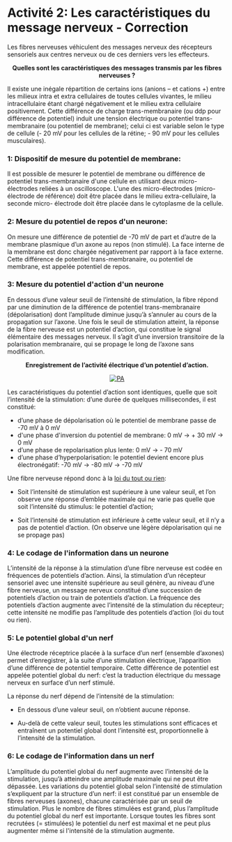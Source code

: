 # Activité 2: Les caractéristiques du message nerveux - Correction

Les fibres nerveuses véhiculent des messages nerveux des récepteurs sensoriels aux centres nerveux ou de ces derniers vers les effecteurs.

<p align=center><strong>Quelles sont les caractéristiques des messages transmis par les fibres nerveuses ?</strong></p>

Il existe une inégale répartition de certains ions (anions – et cations +) entre les milieux intra et extra cellulaires de toutes cellules vivantes, le milieu intracellulaire étant chargé négativement et le milieu extra cellulaire positivement. Cette différence de charge trans-membranaire (ou ddp pour différence de potentiel) induit une tension électrique ou potentiel trans-membranaire (ou potentiel de membrane); celui ci est variable selon le type de cellule (- 20 mV pour les cellules de la rétine; - 90 mV pour les cellules musculaires).

### 1: Dispositif de mesure du potentiel de membrane:

Il est possible de mesurer le potentiel de membrane ou différence de potentiel trans-membranaire d'une cellule en utilisant deux micro-électrodes reliées à un oscilloscope. L'une des micro-électrodes (micro-électrode de référence) doit être placée dans le milieu extra-cellulaire, la seconde micro- électrode doit être placée dans le cytoplasme de la cellule.

### 2: Mesure du potentiel de repos d'un neurone:

On mesure une différence de potentiel de -70 mV de part et d’autre de la membrane plasmique d’un axone au repos (non stimulé). La face interne de la membrane est donc chargée négativement par rapport à la face externe. Cette différence de potentiel trans-membranaire, ou potentiel de membrane, est appelée potentiel de repos.

### 3: Mesure du potentiel d'action d'un neurone

En dessous d’une valeur seuil de l’intensité de stimulation, la fibre répond par une diminution de la différence de potentiel trans-membranaire (dépolarisation) dont l’amplitude diminue jusqu’à s’annuler au cours de la propagation sur l’axone. Une fois le seuil de stimulation atteint, la réponse de la fibre nerveuse est un potentiel d’action, qui constitue le signal élémentaire des messages nerveux. Il s’agit d’une inversion transitoire de la polarisation membranaire, qui se propage le long de l’axone sans modification. 

<p align=center><strong>Enregistrement de l’activité électrique d’un potentiel d’action.</strong></p>
<div align=center><a href="https://oversas.org/ipfs/QmR9pNGsDGkLCBoxwNt1rfoBMy6bsZEZHvimsdG9fZs9h2"><img src="https://oversas.org/ipfs/QmR9pNGsDGkLCBoxwNt1rfoBMy6bsZEZHvimsdG9fZs9h2" title="PA"></a></div>

Les caractéristiques du potentiel d’action sont identiques, quelle que soit l’intensité de la stimulation: d’une durée de quelques millisecondes, il est constitué:

- d’une phase de dépolarisation où le potentiel de membrane passe de -70 mV à 0 mV
- d'une phase d'inversion du potentiel de membrane: 0 mV → + 30 mV → 0 mV
- d’une phase de repolarisation plus lente: 0 mV → - 70 mV
- d’une phase d’hyperpolarisation: le potentiel devient encore plus électronégatif: -70 mV → -80 mV → -70 mV

Une fibre nerveuse répond donc à la [loi du tout ou rien](https://oversas.org/ipfs/QmebUn97T8GSLvfe8mPUJ3hsJNpiRMkZ5jfYHVi6HvNj7H):

- Soit l’intensité de stimulation est supérieure à une valeur seuil, et l’on observe une réponse d’emblée maximale qui ne varie pas quelle que soit l’intensité du stimulus: le potentiel d’action;

- Soit l’intensité de stimulation est inférieure à cette valeur seuil, et il n’y a pas de potentiel d’action. (On observe une légère dépolarisation qui ne se propage pas)

### 4: Le codage de l'information dans un neurone

L’intensité de la réponse à la stimulation d’une fibre nerveuse est codée en fréquences de potentiels d’action. Ainsi, la stimulation d’un récepteur sensoriel avec une intensité supérieure au seuil génère, au niveau d’une fibre nerveuse, un message nerveux constitué d’une succession de potentiels d’action ou train de potentiels d’action. La fréquence des potentiels d’action augmente avec l’intensité de la stimulation du récepteur; cette intensité ne modifie pas l’amplitude des potentiels d’action (loi du tout ou rien).

### 5: Le potentiel global d'un nerf

Une électrode réceptrice placée à la surface d’un nerf (ensemble d’axones) permet d’enregistrer, à la suite d’une stimulation électrique, l’apparition d’une différence de potentiel temporaire. Cette différence de potentiel est appelée potentiel global du nerf: c’est la traduction électrique du message nerveux en surface d’un nerf stimulé.

La réponse du nerf dépend de l’intensité de la stimulation:

- En dessous d’une valeur seuil, on n’obtient aucune réponse.

- Au-delà de cette valeur seuil, toutes les stimulations sont efficaces et entraînent un potentiel global dont l’intensité est,
proportionnelle à l’intensité de la stimulation.

### 6: Le codage de l'information dans un nerf

L’amplitude du potentiel global du nerf augmente avec l’intensité de la stimulation, jusqu’à atteindre une amplitude maximale qui ne peut être dépassée. Les variations du potentiel global selon l’intensité de stimulation s’expliquent par la structure d’un nerf: il est constitué par un ensemble de fibres nerveuses (axones), chacune caractérisée par un seuil de stimulation. Plus le nombre de fibres stimulées est grand, plus l’amplitude du potentiel global du nerf est importante. Lorsque toutes les fibres sont recrutées (= stimulées) le potentiel du nerf est maximal et ne peut plus augmenter même si l'intensité de la stimulation augmente.
